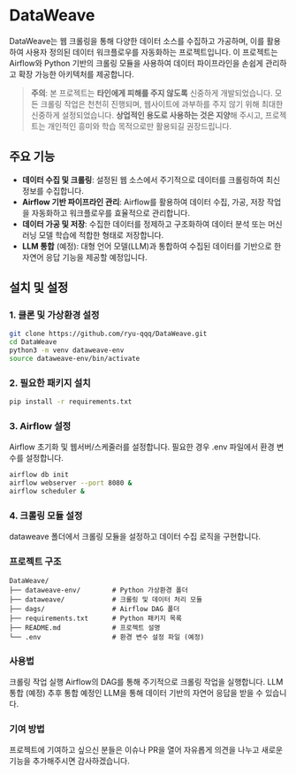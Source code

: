 # DataWeave

DataWeave는 웹 크롤링을 통해 다양한 데이터 소스를 수집하고 가공하며, 이를 활용하여 사용자 정의된 데이터 워크플로우를 자동화하는 프로젝트입니다. 이 프로젝트는 Airflow와 Python 기반의 크롤링 모듈을 사용하여 데이터 파이프라인을 손쉽게 관리하고 확장 가능한 아키텍처를 제공합니다.
> **주의**: 본 프로젝트는 **타인에게 피해를 주지 않도록** 신중하게 개발되었습니다. 모든 크롤링 작업은 천천히 진행되며, 웹사이트에 과부하를 주지 않기 위해 최대한 신중하게 설정되었습니다. **상업적인 용도로 사용하는 것은 지양**해 주시고, 프로젝트는 개인적인 흥미와 학습 목적으로만 활용되길 권장드립니다.

## 주요 기능

- **데이터 수집 및 크롤링**: 설정된 웹 소스에서 주기적으로 데이터를 크롤링하여 최신 정보를 수집합니다.
- **Airflow 기반 파이프라인 관리**: Airflow를 활용하여 데이터 수집, 가공, 저장 작업을 자동화하고 워크플로우를 효율적으로 관리합니다.
- **데이터 가공 및 저장**: 수집한 데이터를 정제하고 구조화하여 데이터 분석 또는 머신러닝 모델 학습에 적합한 형태로 저장합니다.
- **LLM 통합** (예정): 대형 언어 모델(LLM)과 통합하여 수집된 데이터를 기반으로 한 자연어 응답 기능을 제공할 예정입니다.

## 설치 및 설정

### 1. 클론 및 가상환경 설정
```bash
git clone https://github.com/ryu-qqq/DataWeave.git
cd DataWeave
python3 -m venv dataweave-env
source dataweave-env/bin/activate
```

### 2. 필요한 패키지 설치

```bash
pip install -r requirements.txt
```
### 3. Airflow 설정

Airflow 초기화 및 웹서버/스케줄러를 설정합니다. 필요한 경우 .env 파일에서 환경 변수를 설정합니다.

```bash
airflow db init
airflow webserver --port 8080 &
airflow scheduler &
```

### 4. 크롤링 모듈 설정

dataweave 폴더에서 크롤링 모듈을 설정하고 데이터 수집 로직을 구현합니다.

### 프로젝트 구조

```
DataWeave/
├── dataweave-env/        # Python 가상환경 폴더
├── dataweave/            # 크롤링 및 데이터 처리 모듈
├── dags/                 # Airflow DAG 폴더
├── requirements.txt      # Python 패키지 목록
├── README.md             # 프로젝트 설명
└── .env                  # 환경 변수 설정 파일 (예정)
```


### 사용법
크롤링 작업 실행
Airflow의 DAG를 통해 주기적으로 크롤링 작업을 실행합니다.
LLM 통합 (예정)
추후 통합 예정인 LLM을 통해 데이터 기반의 자연어 응답을 받을 수 있습니다.




### 기여 방법
프로젝트에 기여하고 싶으신 분들은 이슈나 PR을 열어 자유롭게 의견을 나누고 새로운 기능을 추가해주시면 감사하겠습니다.